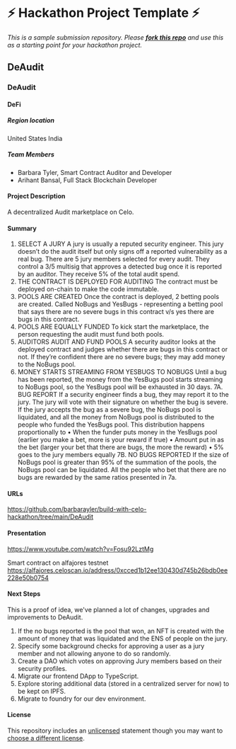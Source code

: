 
# ⚡ Hackathon Project Template ⚡
_This is a sample submission repository.
Please [__fork this repo__](https://help.github.com/articles/fork-a-repo/) and use this as a starting point for your hackathon project._

## DeAudit
### DeAudit
#### DeFi

##### Region location
United States 
India

##### Team Members
- Barbara Tyler, Smart Contract Auditor and Developer
- Arihant Bansal, Full Stack Blockchain Developer

#### Project Description
A decentralized Audit marketplace on Celo.

#### Summary
1. SELECT A JURY
A jury is usually a reputed security engineer. This jury doesn’t do the audit itself but only signs off a reported vulnerability as a real bug. There are 5 jury members selected for every audit. They control a 3/5 multisig that approves a detected bug once it is reported by an auditor. They receive 5% of the total audit spend.
2. THE CONTRACT IS DEPLOYED FOR AUDITING
The contract must be deployed on-chain to make the code immutable.
3. POOLS ARE CREATED
Once the contract is deployed, 2 betting pools are created. Called NoBugs and YesBugs - representing a betting pool that says there are no severe bugs in this contract v/s yes there are bugs in this contract.
4. POOLS ARE EQUALLY FUNDED
To kick start the marketplace, the person requesting the audit must fund both pools.
5. AUDITORS AUDIT AND FUND POOLS
A security auditor looks at the deployed contract and judges whether there are bugs in this contract or not.
If they’re confident there are no severe bugs; they may add money to the NoBugs pool.
6. MONEY STARTS STREAMING FROM YESBUGS TO NOBUGS
Until a bug has been reported, the money from the YesBugs pool starts streaming to NoBugs pool, so the YesBugs pool will be exhausted in 30 days.
7A. BUG REPORT
If a security engineer finds a bug, they may report it to the jury.
The jury will vote with their signature on whether the bug is severe. If the jury accepts the bug as a severe bug, the NoBugs pool is liquidated, and all the money from NoBugs pool is distributed to the people who funded the YesBugs pool. This distribution happens proportionally to
•	When the funder puts money in the YesBugs pool (earlier you make a bet, more is your reward if true)
•	Amount put in as the bet (larger your bet that there are bugs, the more the reward)
•	5% goes to the jury members equally
7B. NO BUGS REPORTED
If the size of NoBugs pool is greater than 95% of the summation of the pools, the NoBugs pool can be liquidated. All the people who bet that there are no bugs are rewarded by the same ratios presented in 7a.


#### URLs
https://github.com/barbarayler/build-with-celo-hackathon/tree/main/DeAudit

#### Presentation
https://www.youtube.com/watch?v=Fosu92LztMg

Smart contract on alfajores testnet
https://alfajores.celoscan.io/address/0xcced1b12ee130430d745b26bdb0ee228e50b0754

#### Next Steps
This is a proof of idea, we've planned a lot of changes, upgrades and improvements to DeAudit.
1.	If the no bugs reported is the pool that won, an NFT is created with the amount of money that was liquidated and the ENS of people on the jury.
2.	Specify some background checks for approving a user as a jury member and not allowing anyone to do so randomly.
3.	Create a DAO which votes on approving Jury members based on their security profiles.
4.	Migrate our frontend DApp to TypeScript.
5.	Explore storing additional data (stored in a centralized server for now) to be kept on IPFS.
6.	Migrate to foundry for our dev environment.


#### License
This repository includes an [unlicensed](http://unlicense.org/) statement though you may want to [choose a different license](https://choosealicense.com/).
